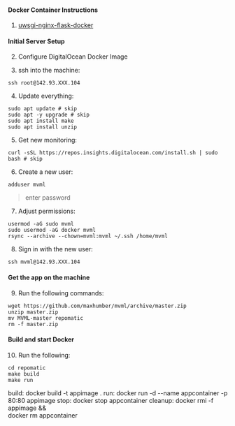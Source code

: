

#### Docker Container Instructions

1. [uwsgi-nginx-flask-docker](https://github.com/tiangolo/uwsgi-nginx-flask-docker)

#### Initial Server Setup

2. Configure DigitalOcean Docker Image

3. ssh into the machine:

```
ssh root@142.93.XXX.104
```

4. Update everything:

```
sudo apt update # skip
sudo apt -y upgrade # skip
sudo apt install make
sudo apt install unzip
```

5. Get new monitoring:

```
curl -sSL https://repos.insights.digitalocean.com/install.sh | sudo bash # skip
```

6. Create a new user:

```
adduser mvml
```

> enter password

7. Adjust permissions:

```
usermod -aG sudo mvml
sudo usermod -aG docker mvml
rsync --archive --chown=mvml:mvml ~/.ssh /home/mvml
```

8. Sign in with the new user:

```
ssh mvml@142.93.XXX.104
```

#### Get the app on the machine

9. Run the following commands:

```
wget https://github.com/maxhumber/mvml/archive/master.zip
unzip master.zip
mv MVML-master repomatic
rm -f master.zip
```

#### Build and start Docker

10. Run the following:

```
cd repomatic
make build
make run
```



build:
	docker build -t appimage .
run:
	docker run -d --name appcontainer -p 80:80 appimage
stop:
	docker stop appcontainer
cleanup:
	docker rmi -f appimage &&\
	docker rm appcontainer